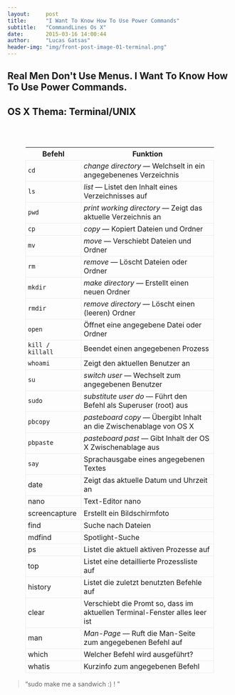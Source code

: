 ```yaml
---
layout:     post
title:      "I Want To Know How To Use Power Commands"
subtitle:   "CommandLines Os X"
date:       2015-03-16 14:00:44
author:     "Lucas Gatsas"
header-img: "img/front-post-image-01-terminal.png"
---
```

<h2 class="section-heading"><strong>Real Men Don't Use Menus. I Want To Know How To Use Power Commands.</strong> </h2>

<h2 class="section-heading">OS X Thema: Terminal/UNIX</h2>


<style>

tbody tr:hover td {
background: rgba(237,237,237,.25);
}
tr {
border-bottom: .1em solid rgb(237,237,237);
}

td {
border-left: 1px solid rgba(65, 65, 65, 0.09);

border-right: 1px solid rgba(65, 65, 65, 0.09);

padding-left: 5px;
}
</style>

<figure class="table textLeft"><table class="fullTable"><thead><tr><th>Befehl</th><th>Funktion</th></tr></thead>
&nbsp; 	<tbody>
&nbsp; 		<tr>
&nbsp; 			<td><code>cd</code></td>
&nbsp; 			<td><em>change directory</em> — Welchselt in ein angegebenenes Verzeichnis</td>
&nbsp; 		</tr><tr>
&nbsp; 			<td><code>ls</code></td>
&nbsp; 			<td><em>list</em> — Listet den Inhalt eines Verzeichnisses auf</td>
&nbsp; 		</tr><tr>
&nbsp; 			<td><code>pwd</code></td>
&nbsp; 			<td><em>print working directory</em> — Zeigt das aktuelle Verzeichnis an</td>
&nbsp; 		</tr><tr>
&nbsp; 			<td><code>cp</code></td>
&nbsp; 			<td><em>copy</em> — Kopiert Dateien und Ordner</td>
&nbsp; 		</tr><tr>
&nbsp; 			<td><code>mv</code></td>
&nbsp; 			<td><em>move</em> — Verschiebt Dateien und Ordner</td>
&nbsp; 		</tr><tr>
&nbsp; 			<td><code>rm</code></td>
&nbsp; 			<td><em>remove</em> — Löscht Dateien oder Ordner</td>
&nbsp; 		</tr><tr>
&nbsp; 			<td><code>mkdir</code></td>
&nbsp; 			<td><em>make directory</em> — Erstellt einen neuen Ordner</td>
&nbsp; 		</tr><tr>
&nbsp; 			<td><code>rmdir</code></td>
&nbsp; 			<td><em>remove directory</em> — Löscht einen (leeren) Ordner</td>
&nbsp; 		</tr><tr>
&nbsp; 			<td><code>open</code></td>
&nbsp; 			<td>Öffnet eine angegebene Datei oder Ordner</td>
&nbsp; 		</tr><tr>
&nbsp; 			<td><code>kill / killall</code></td>
&nbsp; 			<td>Beendet einen angegebenen Prozess</td>
&nbsp; 		</tr><tr>
&nbsp; 			<td><code>whoami</code></td>
&nbsp; 			<td>Zeigt den aktuellen Benutzer an</td>
&nbsp; 		</tr><tr>
&nbsp; 			<td><code>su</code></td>
&nbsp; 			<td><em>switch user</em> — Wechselt zum angegebenen Benutzer</td>
&nbsp; 		</tr><tr>
&nbsp; 			<td><code>sudo</code></td>
&nbsp; 			<td><em>substitute user do</em> — Führt den Befehl als Superuser (root) aus</td>
&nbsp; 		</tr><tr>
&nbsp; 			<td><code>pbcopy</code></td>
&nbsp; 			<td><em>pasteboard copy</em> — Übergibt Inhalt an die Zwischenablage von OS X</td>
&nbsp; 		</tr><tr>
&nbsp; 			<td><code>pbpaste</code></td>
&nbsp; 			<td><em>pasteboard past</em> — Gibt Inhalt der OS X Zwischenablage aus</td>
&nbsp; 		</tr><tr>
&nbsp; 			<td><code>say</code></td>
&nbsp; 			<td>Sprachausgabe eines angegebenen Textes</td>
&nbsp; 		</tr><tr>
&nbsp; 			<td>date</td>
&nbsp; 			<td>Zeigt das aktuelle Datum und Uhrzeit an</td>
&nbsp; 		</tr><tr>
&nbsp; 			<td>nano</td>
&nbsp; 			<td>Text-Editor nano</td>
&nbsp; 		</tr><tr>
&nbsp; 			<td>screencapture</td>
&nbsp; 			<td>Erstellt ein Bildschirmfoto</td>
&nbsp; 		</tr><tr>
&nbsp; 			<td>find</td>
&nbsp; 			<td>Suche nach Dateien</td>
&nbsp; 		</tr><tr>
&nbsp; 			<td>mdfind</td>
&nbsp; 			<td>Spotlight-Suche</td>
&nbsp; 		</tr><tr>
&nbsp; 			<td>ps</td>
&nbsp; 			<td>Listet die aktuell aktiven Prozesse auf</td>
&nbsp; 		</tr><tr>
&nbsp; 			<td>top</td>
&nbsp; 			<td>Listet eine detaillierte Prozessliste auf</td>
&nbsp; 		</tr><tr>
&nbsp; 			<td>history</td>
&nbsp; 			<td>Listet die zuletzt benutzten Befehle auf</td>
&nbsp; 		</tr><tr>
&nbsp; 			<td>clear</td>
&nbsp; 			<td>Verschiebt die Promt so, dass im aktuellen Terminal-Fenster alles leer ist</td>
&nbsp; 		</tr><tr>
&nbsp; 			<td>man</td>
&nbsp; 			<td><em>Man-Page</em> — Ruft die Man-Seite zum angegebenen Befehl auf</td>
&nbsp; 		</tr><tr>
&nbsp; 			<td>which</td>
&nbsp; 			<td>Welcher Befehl wird ausgeführt?</td>
&nbsp; 		</tr><tr>
&nbsp; 			<td>whatis</td>
&nbsp; 			<td>Kurzinfo zum angegebenen Befehl</td>
&nbsp; 		</tr>
&nbsp; 	</tbody>
&nbsp; </table>
</figure>
  

<blockquote>
	“sudo make me a sandwich :) ! ”
</blockquote>